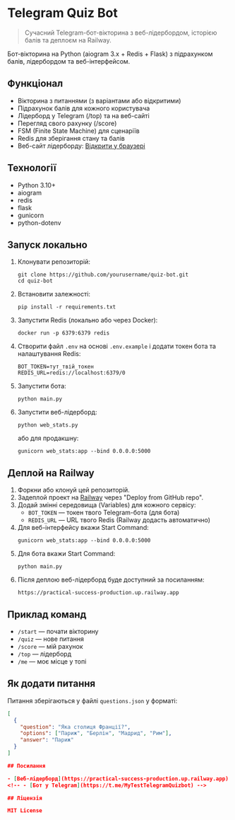 # Telegram Quiz Bot

> Сучасний Telegram-бот-вікторина з веб-лідербордом, історією балів та деплоєм на Railway.

Бот-вікторина на Python (aiogram 3.x + Redis + Flask) з підрахунком балів, лідербордом та веб-інтерфейсом.

## Функціонал

- Вікторина з питаннями (з варіантами або відкритими)
- Підрахунок балів для кожного користувача
- Лідерборд у Telegram (/top) та на веб-сайті
- Перегляд свого рахунку (/score)
- FSM (Finite State Machine) для сценаріїв
- Redis для зберігання стану та балів
- Веб-сайт лідерборду: [Відкрити у браузері](https://practical-success-production.up.railway.app)

## Технології

- Python 3.10+
- aiogram
- redis
- flask
- gunicorn
- python-dotenv

## Запуск локально

1. Клонувати репозиторій:
    ```
    git clone https://github.com/yourusername/quiz-bot.git
    cd quiz-bot
    ```
2. Встановити залежності:
    ```
    pip install -r requirements.txt
    ```
3. Запустити Redis (локально або через Docker):
    ```
    docker run -p 6379:6379 redis
    ```
4. Створити файл `.env` на основі `.env.example` і додати токен бота та налаштування Redis:
    ```
    BOT_TOKEN=тут_твій_токен
    REDIS_URL=redis://localhost:6379/0
    ```
5. Запустити бота:
    ```
    python main.py
    ```
6. Запустити веб-лідерборд:
    ```
    python web_stats.py
    ```
    або для продакшну:
    ```
    gunicorn web_stats:app --bind 0.0.0.0:5000
    ```

## Деплой на Railway

1. Форкни або клонуй цей репозиторій.
2. Задеплой проект на [Railway](https://railway.app/) через "Deploy from GitHub repo".
3. Додай змінні середовища (Variables) для кожного сервісу:
    - `BOT_TOKEN` — токен твого Telegram-бота (для бота)
    - `REDIS_URL` — URL твого Redis (Railway додасть автоматично)
4. Для веб-інтерфейсу вкажи Start Command:
    ```
    gunicorn web_stats:app --bind 0.0.0.0:5000
    ```
5. Для бота вкажи Start Command:
    ```
    python main.py
    ```
6. Після деплою веб-лідерборд буде доступний за посиланням:
    ```
    https://practical-success-production.up.railway.app
    ```

## Приклад команд

- `/start` — почати вікторину
- `/quiz` — нове питання
- `/score` — мій рахунок
- `/top` — лідерборд
- `/me` — моє місце у топі

## Як додати питання

Питання зберігаються у файлі `questions.json` у форматі:
```json
[
  {
    "question": "Яка столиця Франції?",
    "options": ["Париж", "Берлін", "Мадрид", "Рим"],
    "answer": "Париж"
  }
]

## Посилання

- [Веб-лідерборд](https://practical-success-production.up.railway.app)
<!-- - [Бот у Telegram](https://t.me/MyTestTelegramQuizbot) -->

## Ліцензія

MIT License